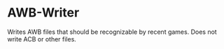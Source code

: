 # AWB-Writer
Writes AWB files that should be recognizable by recent games. Does not write ACB or other files.
